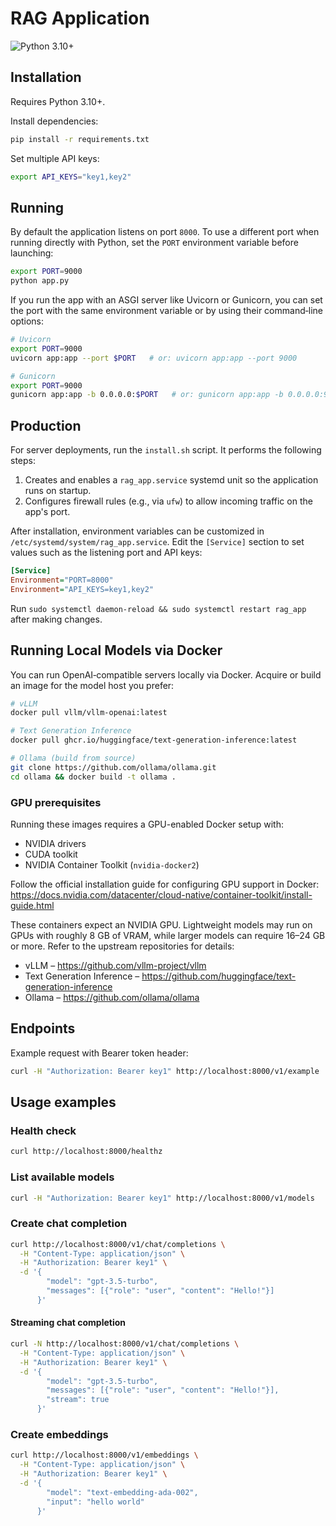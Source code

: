# RAG Application

![Python 3.10+](https://img.shields.io/badge/python-3.10%2B-blue)

## Installation

Requires Python 3.10+.

Install dependencies:

```bash
pip install -r requirements.txt
```

Set multiple API keys:

```bash
export API_KEYS="key1,key2"
```

## Running

By default the application listens on port `8000`. To use a different port when
running directly with Python, set the `PORT` environment variable before
launching:

```bash
export PORT=9000
python app.py
```

If you run the app with an ASGI server like Uvicorn or Gunicorn, you can set the
port with the same environment variable or by using their command‑line options:

```bash
# Uvicorn
export PORT=9000
uvicorn app:app --port $PORT   # or: uvicorn app:app --port 9000

# Gunicorn
export PORT=9000
gunicorn app:app -b 0.0.0.0:$PORT   # or: gunicorn app:app -b 0.0.0.0:9000
```

## Production

For server deployments, run the `install.sh` script. It performs the following steps:

1. Creates and enables a `rag_app.service` systemd unit so the application runs on startup.
2. Configures firewall rules (e.g., via `ufw`) to allow incoming traffic on the app's port.

After installation, environment variables can be customized in `/etc/systemd/system/rag_app.service`.
Edit the `[Service]` section to set values such as the listening port and API keys:

```ini
[Service]
Environment="PORT=8000"
Environment="API_KEYS=key1,key2"
```

Run `sudo systemctl daemon-reload && sudo systemctl restart rag_app` after making changes.

## Running Local Models via Docker

You can run OpenAI‑compatible servers locally via Docker. Acquire or build an image
for the model host you prefer:

```bash
# vLLM
docker pull vllm/vllm-openai:latest

# Text Generation Inference
docker pull ghcr.io/huggingface/text-generation-inference:latest

# Ollama (build from source)
git clone https://github.com/ollama/ollama.git
cd ollama && docker build -t ollama .
```

### GPU prerequisites

Running these images requires a GPU-enabled Docker setup with:

- NVIDIA drivers
- CUDA toolkit
- NVIDIA Container Toolkit (`nvidia-docker2`)

Follow the official installation guide for configuring GPU support in Docker:
<https://docs.nvidia.com/datacenter/cloud-native/container-toolkit/install-guide.html>

These containers expect an NVIDIA GPU. Lightweight models may run on GPUs with
roughly 8 GB of VRAM, while larger models can require 16–24 GB or more. Refer to
the upstream repositories for details:

- vLLM – <https://github.com/vllm-project/vllm>
- Text Generation Inference – <https://github.com/huggingface/text-generation-inference>
- Ollama – <https://github.com/ollama/ollama>

## Endpoints

Example request with Bearer token header:

```bash
curl -H "Authorization: Bearer key1" http://localhost:8000/v1/example
```

## Usage examples

### Health check

```bash
curl http://localhost:8000/healthz
```

### List available models

```bash
curl -H "Authorization: Bearer key1" http://localhost:8000/v1/models
```

### Create chat completion

```bash
curl http://localhost:8000/v1/chat/completions \
  -H "Content-Type: application/json" \
  -H "Authorization: Bearer key1" \
  -d '{
        "model": "gpt-3.5-turbo",
        "messages": [{"role": "user", "content": "Hello!"}]
      }'
```

#### Streaming chat completion

```bash
curl -N http://localhost:8000/v1/chat/completions \
  -H "Content-Type: application/json" \
  -H "Authorization: Bearer key1" \
  -d '{
        "model": "gpt-3.5-turbo",
        "messages": [{"role": "user", "content": "Hello!"}],
        "stream": true
      }'
```

### Create embeddings

```bash
curl http://localhost:8000/v1/embeddings \
  -H "Content-Type: application/json" \
  -H "Authorization: Bearer key1" \
  -d '{
        "model": "text-embedding-ada-002",
        "input": "hello world"
      }'
```

